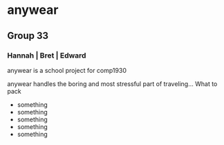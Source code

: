 <h1>
anywear</br>
</h1>

<h2>
Group 33
</h2>

<h3>
Hannah | Bret | Edward
</h3>


anywear is a school project for comp1930

anywear handles the boring and most stressful part of traveling... What to pack


<ul>
  <li>something</li>
  <li>something</li>
  <li>something</li>
  <li>something</li>
  <li>something</li>
</ul>
